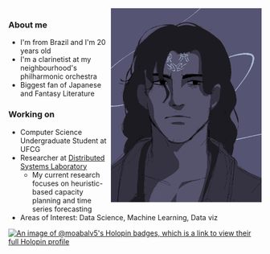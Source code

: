 <img src="assets/header-github.gif" alt="Header Image" align = "right" width = 300px>
<h3>About me</h3>
<ul>
  <li>I'm from Brazil and I'm 20 years old</li>
  <li>I'm a clarinetist at my neighbourhood's philharmonic orchestra</li>
  <li>Biggest fan of Japanese and Fantasy Literature</li>
</ul>

<h3>Working on</h3>
<ul>
  <li>Computer Science Undergraduate Student at UFCG</li>
  <li>Researcher at <a href="https://www.lsd.ufcg.edu.br/#/">Distributed Systems Laboratory</a>
    <ul>
      <li>My current research focuses on heuristic-based capacity planning and time series forecasting</li>
    </ul>
  </li>
  <li>Areas of Interest: Data Science, Machine Learning, Data viz</li>
</ul>

[![An image of @moabalv5's Holopin badges, which is a link to view their full Holopin profile](https://holopin.me/moabalv5)](https://holopin.io/@moabalv5)


